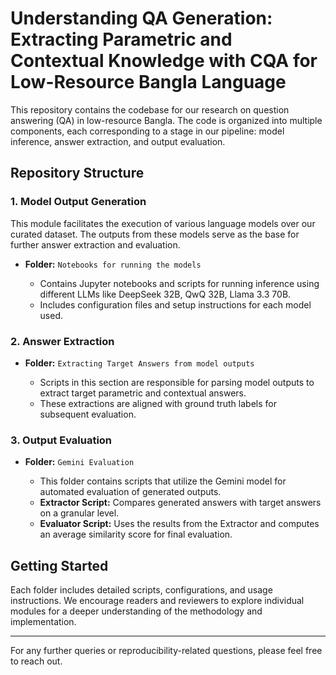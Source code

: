 # Understanding QA Generation: Extracting Parametric and Contextual Knowledge with CQA for Low-Resource Bangla Language

This repository contains the codebase for our research on question answering (QA) in low-resource Bangla. The code is organized into multiple components, each corresponding to a stage in our pipeline: model inference, answer extraction, and output evaluation.

## Repository Structure

### 1. Model Output Generation

This module facilitates the execution of various language models over our curated dataset. The outputs from these models serve as the base for further answer extraction and evaluation.

* **Folder:** `Notebooks for running the models`

  * Contains Jupyter notebooks and scripts for running inference using different LLMs like DeepSeek 32B, QwQ 32B, Llama 3.3 70B.
  * Includes configuration files and setup instructions for each model used.

### 2. Answer Extraction

* **Folder:** `Extracting Target Answers from model outputs`

  * Scripts in this section are responsible for parsing model outputs to extract target parametric and contextual answers.
  * These extractions are aligned with ground truth labels for subsequent evaluation.

### 3. Output Evaluation

* **Folder:** `Gemini Evaluation`

  * This folder contains scripts that utilize the Gemini model for automated evaluation of generated outputs.
  * **Extractor Script:** Compares generated answers with target answers on a granular level.
  * **Evaluator Script:** Uses the results from the Extractor and computes an average similarity score for final evaluation.

## Getting Started

Each folder includes detailed scripts, configurations, and usage instructions. We encourage readers and reviewers to explore individual modules for a deeper understanding of the methodology and implementation.

---

For any further queries or reproducibility-related questions, please feel free to reach out.
